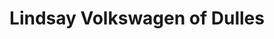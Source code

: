 ---
title: "Lindsay Volkswagen of Dulles"
url: /sterling/lindsay-volkswagen-of-dulles/
shop: car
---